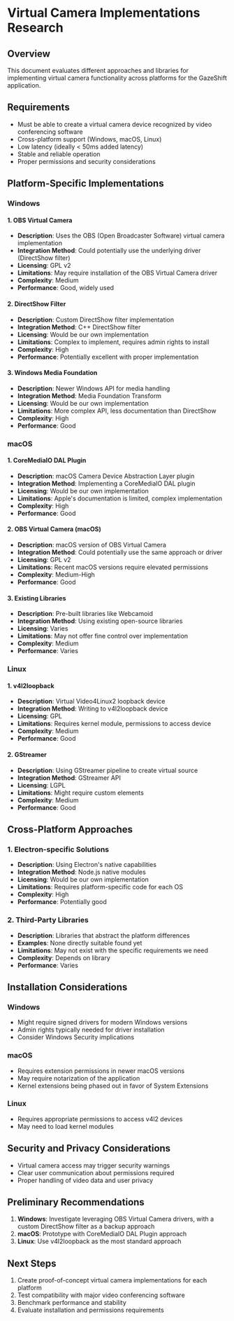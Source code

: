 # Virtual Camera Implementations Research

## Overview
This document evaluates different approaches and libraries for implementing virtual camera functionality across platforms for the GazeShift application.

## Requirements
- Must be able to create a virtual camera device recognized by video conferencing software
- Cross-platform support (Windows, macOS, Linux)
- Low latency (ideally < 50ms added latency)
- Stable and reliable operation
- Proper permissions and security considerations

## Platform-Specific Implementations

### Windows

#### 1. OBS Virtual Camera
- **Description**: Uses the OBS (Open Broadcaster Software) virtual camera implementation
- **Integration Method**: Could potentially use the underlying driver (DirectShow filter)
- **Licensing**: GPL v2
- **Limitations**: May require installation of the OBS Virtual Camera driver
- **Complexity**: Medium
- **Performance**: Good, widely used

#### 2. DirectShow Filter
- **Description**: Custom DirectShow filter implementation
- **Integration Method**: C++ DirectShow filter
- **Licensing**: Would be our own implementation
- **Limitations**: Complex to implement, requires admin rights to install
- **Complexity**: High
- **Performance**: Potentially excellent with proper implementation

#### 3. Windows Media Foundation
- **Description**: Newer Windows API for media handling
- **Integration Method**: Media Foundation Transform
- **Licensing**: Would be our own implementation
- **Limitations**: More complex API, less documentation than DirectShow
- **Complexity**: High
- **Performance**: Good

### macOS

#### 1. CoreMediaIO DAL Plugin
- **Description**: macOS Camera Device Abstraction Layer plugin
- **Integration Method**: Implementing a CoreMediaIO DAL plugin
- **Licensing**: Would be our own implementation
- **Limitations**: Apple's documentation is limited, complex implementation
- **Complexity**: High
- **Performance**: Good

#### 2. OBS Virtual Camera (macOS)
- **Description**: macOS version of OBS Virtual Camera
- **Integration Method**: Could potentially use the same approach or driver
- **Licensing**: GPL v2
- **Limitations**: Recent macOS versions require elevated permissions
- **Complexity**: Medium-High
- **Performance**: Good

#### 3. Existing Libraries
- **Description**: Pre-built libraries like Webcamoid
- **Integration Method**: Using existing open-source libraries
- **Licensing**: Varies
- **Limitations**: May not offer fine control over implementation
- **Complexity**: Medium
- **Performance**: Varies

### Linux

#### 1. v4l2loopback
- **Description**: Virtual Video4Linux2 loopback device
- **Integration Method**: Writing to v4l2loopback device
- **Licensing**: GPL
- **Limitations**: Requires kernel module, permissions to access device
- **Complexity**: Medium
- **Performance**: Good

#### 2. GStreamer
- **Description**: Using GStreamer pipeline to create virtual source
- **Integration Method**: GStreamer API
- **Licensing**: LGPL
- **Limitations**: Might require custom elements
- **Complexity**: Medium
- **Performance**: Good

## Cross-Platform Approaches

### 1. Electron-specific Solutions
- **Description**: Using Electron's native capabilities
- **Integration Method**: Node.js native modules
- **Licensing**: Would be our own implementation
- **Limitations**: Requires platform-specific code for each OS
- **Complexity**: High
- **Performance**: Potentially good

### 2. Third-Party Libraries
- **Description**: Libraries that abstract the platform differences
- **Examples**: None directly suitable found yet
- **Limitations**: May not exist with the specific requirements we need
- **Complexity**: Depends on library
- **Performance**: Varies

## Installation Considerations

### Windows
- Might require signed drivers for modern Windows versions
- Admin rights typically needed for driver installation
- Consider Windows Security implications

### macOS
- Requires extension permissions in newer macOS versions
- May require notarization of the application
- Kernel extensions being phased out in favor of System Extensions

### Linux
- Requires appropriate permissions to access v4l2 devices
- May need to load kernel modules

## Security and Privacy Considerations
- Virtual camera access may trigger security warnings
- Clear user communication about permissions required
- Proper handling of video data and user privacy

## Preliminary Recommendations

1. **Windows**: Investigate leveraging OBS Virtual Camera drivers, with a custom DirectShow filter as a backup approach
2. **macOS**: Prototype with CoreMediaIO DAL Plugin approach
3. **Linux**: Use v4l2loopback as the most standard approach

## Next Steps
1. Create proof-of-concept virtual camera implementations for each platform
2. Test compatibility with major video conferencing software
3. Benchmark performance and stability
4. Evaluate installation and permissions requirements 